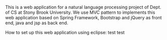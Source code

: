 This is a web application for a natural language processing project of Dept. of CS at Stony Brook University. 
We use MVC pattern to implements this web application based on Spring Framework, Bootstrap and jQuery as front end, java and jsp as back end.

How to set up this web application using eclipse:
test
test
